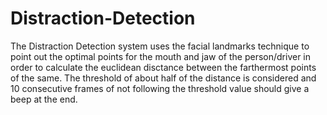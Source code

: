 # Distraction-Detection
The Distraction Detection system uses the facial landmarks technique to point out the optimal points for the mouth and jaw of the person/driver in order to calculate the euclidean disctance between the farthermost points of the same. The threshold of about half of the distance is considered and 10 consecutive frames of not following the threshold value should give a beep at the end.  
